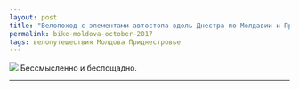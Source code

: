 ```yaml
---
layout: post
title: "Велопоход с элементами автостопа вдоль Днестра по Молдавии и Приднестровью"
permalink: bike-moldova-october-2017
tags: велопутешествия Молдова Приднестровье
---
```


![](https://lh3.googleusercontent.com/IVWAbgvKh4_rTumNwKF-co8uzDf36h3l5mVaJWNS8DhlLfbQKwYBL049lxKlc4s1hsi202rTB4PTwYKK3osKKjswhIPBguGiKre9_9mFfNYurWVAVMYpFDXUrrrwN5jnipQqT6NWWHaHYtRUtrrMj5eCz3yqqIKmM0NSpE3OxsIrR7YMHevGtZ0eYdmJtsKFEwRmWLuhjFq6TQ1fqe9dN2dPWbhfO7JArnLv0S-c1mXSMrUeFl53kT78lGT_mM_xGy8n3Xf7dliVYjDCFxYpEz81PEiQfskcpHgqmbevc_Zc37QShM5kx5ojbo95CF879im4JCRsmAE4hzAKS6cqFVNcZf_RBJYZOwhzQqiUWi6pd3uMJw-cXOhMFLZFmuxgnff3mDTsifEr15gn89QV4PAffrI_kv5O2TDc2C5blZIcN5U5YMvr5jPXRpyW7V-rzf9WsMXJqnOykbOQQMtLrJMrzWD8AMtN0ELlKvzBsxGzWXfCNSrhO6c_DIAkPPXKwvw2KR0FGdKP1K6_GWZg879QlX58adyGiQi6jay6ew0kVy0y0TUYdqK3xxEJl6v-YubvWaSv-2VC4RJ3iS41yed2cPZpmkaX0SeW1cGlvg=w1024-no)
Бессмысленно и беспощадно.

---
